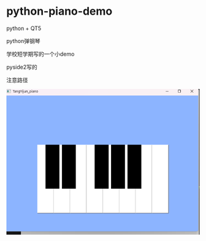 # python-piano-demo
python + QT5

python弹钢琴

学校短学期写的一个小demo

pyside2写的

注意路径

![截图](https://github.com/Tang895/python-piano-demo/blob/main/shot.png)
